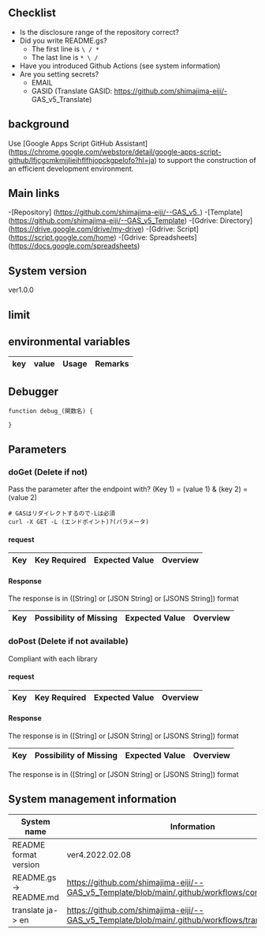 ## Checklist
- Is the disclosure range of the repository correct?
- Did you write README.gs?
  - The first line is `\ / *`
  - The last line is `* \ /`
- Have you introduced Github Actions (see system information)
- Are you setting secrets?
  - EMAIL
  - GASID (Translate GASID: https://github.com/shimajima-eiji/- GAS_v5_Translate)

## background
Use [Google Apps Script GitHub Assistant] (https://chrome.google.com/webstore/detail/google-apps-script-github/lfjcgcmkmjjlieihflfhjopckgpelofo?hl=ja) to support the construction of an efficient development environment.

## Main links
-[Repository] (https://github.com/shimajima-eiji/--GAS_v5_)
  -[Template] (https://github.com/shimajima-eiji/--GAS_v5_Template)
-[Gdrive: Directory] (https://drive.google.com/drive/my-drive)
-[Gdrive: Script] (https://script.google.com/home)
-[Gdrive: Spreadsheets] (https://docs.google.com/spreadsheets)

## System version
ver1.0.0

## limit


## environmental variables
| key | value | Usage | Remarks |
| --- | ----- | --- | ---- |

## Debugger
```
function debug_(関数名) {

}
```

## Parameters
### doGet (Delete if not)
Pass the parameter after the endpoint with? (Key 1) = (value 1) & (key 2) = (value 2)

```
# GASはリダイレクトするので-Lは必須
curl -X GET -L (エンドポイント)?(パラメータ)
```

#### request
| Key | Key Required | Expected Value | Overview |
| --- | ------- | --------- | --- |

#### Response
The response is in ([String] or [JSON String] or [JSONS String]) format

| Key | Possibility of Missing | Expected Value | Overview |
| --- | ---------- | --------- | --- |

### doPost (Delete if not available)
Compliant with each library

#### request
| Key | Key Required | Expected Value | Overview |
| --- | ------- | --------- | --- |

#### Response
The response is in ([String] or [JSON String] or [JSONS String]) format

| Key | Possibility of Missing | Expected Value | Overview |
| --- | ---------- | --------- | --- |

The response is in ([String] or [JSON String] or [JSONS String]) format

## System management information
| System name | Information |
| --------- | ---- |
| README format version | ver4.2022.02.08 |
README.gs-> README.md | https://github.com/shimajima-eiji/--GAS_v5_Template/blob/main/.github/workflows/convert_gs2md.yml |
translate ja-> en | https://github.com/shimajima-eiji/--GAS_v5_Template/blob/main/.github/workflows/translate_ja2en.yml |

